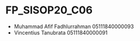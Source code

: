 # FP_SISOP20_C06
- Muhammad Afif Fadhlurrahman 05111840000093
- Vincentius Tanubrata 05111840000091
